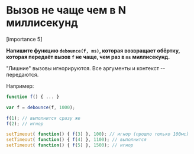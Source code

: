 # Вызов не чаще чем в N миллисекунд

[importance 5]

**Напишите функцию `debounce(f, ms)`, которая возвращает обёртку, которая передаёт вызов `f` не чаще, чем раз в `ms` миллисекунд.**

"Лишние" вызовы игнорируются. Все аргументы и контекст -- передаются.

Например:

```js
function f() { ... }

var f = debounce(f, 1000);

f(1); // выполнится сразу же
f(2); // игнор

setTimeout( function() { f(3) }, 100); // игнор (прошло только 100мс)
setTimeout( function() { f(4) }, 1100); // выполнится
setTimeout( function() { f(5) }, 1500); // игнор
```

